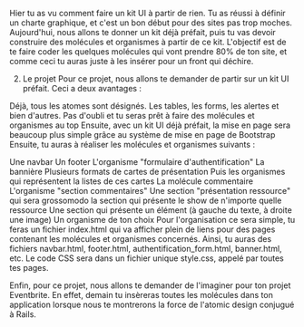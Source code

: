 Hier tu as vu comment faire un kit UI à partir de rien. Tu as réussi à définir un charte graphique, et c'est un bon début pour des sites pas trop moches. Aujourd'hui, nous allons te donner un kit déjà préfait, puis tu vas devoir construire des molécules et organismes à partir de ce kit. L'objectif est de te faire coder les quelques molécules qui vont prendre 80% de ton site, et comme ceci tu auras juste à les insérer pour un front qui déchire.

2. Le projet
Pour ce projet, nous allons te demander de partir sur un kit UI préfait. Ceci a deux avantages :

Déjà, tous les atomes sont désignés. Les tables, les forms, les alertes et bien d'autres. Pas d'oubli et tu seras prêt à faire des molécules et organismes au top
Ensuite, avec un kit UI déjà préfait, la mise en page sera beaucoup plus simple grâce au système de mise en page de Bootstrap
Ensuite, tu auras à réaliser les molécules et organismes suivants :

Une navbar
Un footer
L'organisme "formulaire d'authentification"
La bannière
Plusieurs formats de cartes de présentation
Puis les organismes qui représentent la listes de ces cartes
La molécule commentaire
L'organisme "section commentaires"
Une section "présentation ressource" qui sera grossomodo la section qui présente le show de n'importe quelle ressource
Une section qui présente un élément (à gauche du texte, à droite une image)
Un organisme de ton choix
Pour l'organisation ce sera simple, tu feras un fichier index.html qui va afficher plein de liens pour des pages contenant les molécules et organismes concernés. Ainsi, tu auras des fichiers navbar.html, footer.html, authentification_form.html, banner.html, etc. Le code CSS sera dans un fichier unique style.css, appelé par toutes tes pages.

Enfin, pour ce projet, nous allons te demander de l'imaginer pour ton projet Eventbrite. En effet, demain tu insèreras toutes les molécules dans ton application lorsque nous te montrerons la force de l'atomic design conjugué à Rails.

